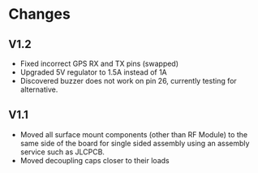 # Changes

## V1.2

- Fixed incorrect GPS RX and TX pins (swapped)
- Upgraded 5V regulator to 1.5A instead of 1A
- Discovered buzzer does not work on pin 26, currently testing for alternative.

## V1.1

- Moved all surface mount components (other than RF Module) to the same side of the board for single sided assembly using an assembly service such as JLCPCB.
- Moved decoupling caps closer to their loads

